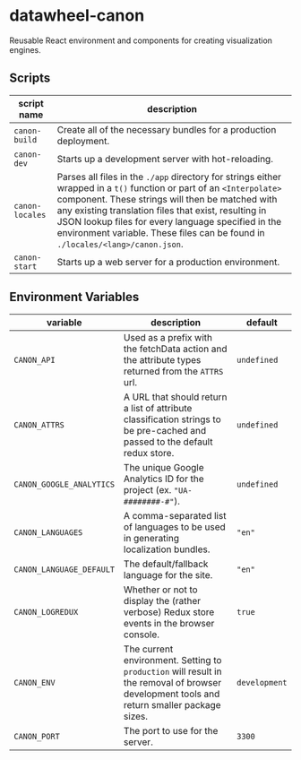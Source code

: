 # datawheel-canon
Reusable React environment and components for creating visualization engines.

## Scripts

|script name|description|
|---|---|
|`canon-build`|Create all of the necessary bundles for a production deployment.|
|`canon-dev`|Starts up a development server with hot-reloading.|
|`canon-locales`|Parses all files in the `./app` directory for strings either wrapped in a `t()` function or part of an `<Interpolate>` component. These strings will then be matched with any existing translation files that exist, resulting in JSON lookup files for every language specified in the environment variable. These files can be found in `./locales/<lang>/canon.json`.|
|`canon-start`|Starts up a web server for a production environment.|

## Environment Variables

|variable|description|default|
|---|---|---|
|`CANON_API`|Used as a prefix with the fetchData action and the attribute types returned from the `ATTRS` url.|`undefined`|
|`CANON_ATTRS`|A URL that should return a list of attribute classification strings to be pre-cached and passed to the default redux store.|`undefined`|
|`CANON_GOOGLE_ANALYTICS`|The unique Google Analytics ID for the project (ex. `"UA-########-#"`).|`undefined`|
|`CANON_LANGUAGES`|A comma-separated list of languages to be used in generating localization bundles.|`"en"`|
|`CANON_LANGUAGE_DEFAULT`|The default/fallback language for the site.|`"en"`|
|`CANON_LOGREDUX`|Whether or not to display the (rather verbose) Redux store events in the browser console.|`true`|
|`CANON_ENV`|The current environment. Setting to `production` will result in the removal of browser development tools and return smaller package sizes.|`development`|
|`CANON_PORT`|The port to use for the server.|`3300`|
